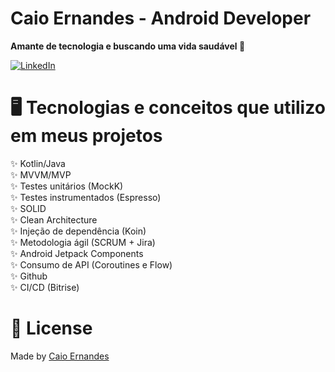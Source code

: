 # Caio Ernandes - Android Developer
<p align="justify"><strong>Amante de tecnologia e buscando uma vida saudável 💪</strong></p>

[![LinkedIn](https://img.shields.io/static/v1?label=@linkedin&message=@caioernandes&color=blue)](https://www.linkedin.com/in/caioernandes/)


# 🖥️ Tecnologias e conceitos que utilizo em meus projetos

✨ Kotlin/Java </br>
✨ MVVM/MVP </br>
✨ Testes unitários (MockK) </br>
✨ Testes instrumentados (Espresso) </br>
✨ SOLID </br>
✨ Clean Architecture </br>
✨ Injeção de dependência (Koin) </br>
✨ Metodologia ágil (SCRUM + Jira) </br>
✨ Android Jetpack Components </br>
✨ Consumo de API (Coroutines e Flow) </br>
✨ Github </br>
✨ CI/CD (Bitrise) </br>

# 📖 License

Made by [Caio Ernandes](https://github.com/caioernandes)
